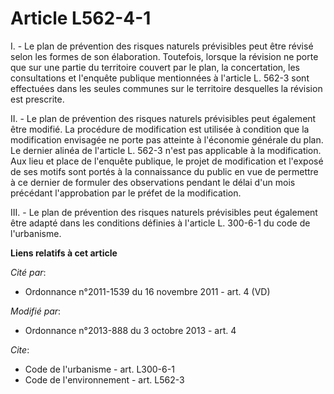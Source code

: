 # Article L562-4-1

I. - Le plan de prévention des risques naturels prévisibles peut être révisé selon les formes de son élaboration. Toutefois,
lorsque la révision ne porte que sur une partie du territoire couvert par le plan, la concertation, les consultations et
l'enquête publique mentionnées à l'article L. 562-3 sont effectuées dans les seules communes sur le territoire desquelles la
révision est prescrite. 

II. - Le plan de prévention des risques naturels prévisibles peut également être modifié. La procédure de modification est
utilisée à condition que la modification envisagée ne porte pas atteinte à l'économie générale du plan. Le dernier alinéa de
l'article L. 562-3 n'est pas applicable à la modification. Aux lieu et place de l'enquête publique, le projet de modification
et l'exposé de ses motifs sont portés à la connaissance du public en vue de permettre à ce dernier de formuler des
observations pendant le délai d'un mois précédant l'approbation par le préfet de la modification. 

III. - Le plan de prévention des risques naturels prévisibles peut également être adapté dans les conditions définies à
l'article L. 300-6-1 du code de l'urbanisme.

**Liens relatifs à cet article**

_Cité par_:

  - Ordonnance n°2011-1539 du 16 novembre 2011 - art. 4 (VD)

_Modifié par_:

  - Ordonnance n°2013-888 du 3 octobre 2013 - art. 4

_Cite_:

  - Code de l'urbanisme - art. L300-6-1
  - Code de l'environnement - art. L562-3
